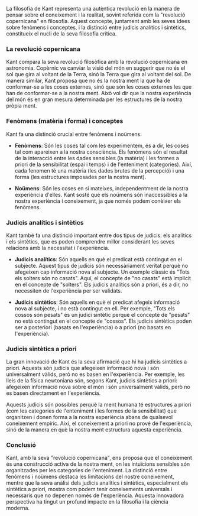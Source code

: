 
La filosofia de Kant representa una autèntica revolució en la manera de pensar sobre el coneixement i la realitat, sovint referida com la "revolució copernicana" en filosofia. Aquest concepte, juntament amb les seves idees sobre fenòmens i conceptes, i la distinció entre judicis analítics i sintètics, constitueix el nucli de la seva filosofia crítica.

### La revolució copernicana

Kant compara la seva revolució filosòfica amb la revolució copernicana en astronomia. Copèrnic va canviar la visió del món en suggerir que no és el sol que gira al voltant de la Terra, sinó la Terra que gira al voltant del sol. De manera similar, Kant proposa que no és la nostra ment la que ha de conformar-se a les coses externes, sinó que són les coses externes les que han de conformar-se a la nostra ment. Això vol dir que la nostra experiència del món és en gran mesura determinada per les estructures de la nostra pròpia ment.

### Fenòmens (matèria i forma) i conceptes

Kant fa una distinció crucial entre fenòmens i noümens:

- **Fenòmens**: Són les coses tal com les experimentem, és a dir, les coses tal com apareixen a la nostra consciència. Els fenòmens són el resultat de la interacció entre les dades sensibles (la matèria) i les formes a priori de la sensibilitat (espai i temps) i de l'enteniment (categories). Així, cada fenomen té una matèria (les dades brutes de la percepció) i una forma (les estructures imposades per la nostra ment).
  
- **Noümens**: Són les coses en si mateixes, independentment de la nostra experiència d'elles. Kant sosté que els noümens són inaccessibles a la nostra experiència i coneixement, ja que només podem conèixer els fenòmens.

### Judicis analítics i sintètics

Kant també fa una distinció important entre dos tipus de judicis: els analítics i els sintètics, que es poden comprendre millor considerant les seves relacions amb la necessitat i l'experiència.

- **Judicis analítics**: Són aquells en què el predicat està contingut en el subjecte. Aquest tipus de judicis són necessàriament veritat perquè no afegeixen cap informació nova al subjecte. Un exemple clàssic és "Tots els solters són no casats". Aquí, el concepte de "no casats" està implícit en el concepte de "solters". Els judicis analítics són a priori, és a dir, no necessiten de l'experiència per ser validats.

- **Judicis sintètics**: Són aquells en què el predicat afegeix informació nova al subjecte, i no està contingut en ell. Per exemple, "Tots els cossos són pesats" és un judici sintètic perquè el concepte de "pesats" no està contingut en el concepte de "cossos". Els judicis sintètics poden ser a posteriori (basats en l'experiència) o a priori (no basats en l'experiència).

### Judicis sintètics a priori

La gran innovació de Kant és la seva afirmació que hi ha judicis sintètics a priori. Aquests són judicis que afegeixen informació nova i són universalment vàlids, però no es basen en l'experiència. Per exemple, les lleis de la física newtoniana són, segons Kant, judicis sintètics a priori: afegeixen informació nova sobre el món i són universalment vàlids, però no es basen directament en l'experiència.

Aquests judicis són possibles perquè la ment humana té estructures a priori (com les categories de l'enteniment i les formes de la sensibilitat) que organitzen i donen forma a la nostra experiència abans de qualsevol coneixement empíric. Així, el coneixement a priori no prové de l'experiència, sinó de la manera en què la nostra ment estructura aquesta experiència.

### Conclusió

Kant, amb la seva "revolució copernicana", ens proposa que el coneixement és una construcció activa de la nostra ment, on les intuïcions sensibles són organitzades per les categories de l'enteniment. La distinció entre fenòmens i noümens destaca les limitacions del nostre coneixement, mentre que la seva anàlisi dels judicis analítics i sintètics, especialment els sintètics a priori, mostra com podem tenir coneixements universals i necessaris que no depenen només de l'experiència. Aquesta innovadora perspectiva ha tingut un profund impacte en la filosofia i la ciència moderna.
